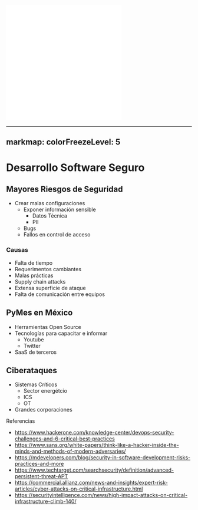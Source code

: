 ![markmap](images/markmap.png)

---
markmap:
  colorFreezeLevel: 5
---

# Desarrollo Software Seguro

## Mayores Riesgos de Seguridad
- Crear malas configuraciones
  - Exponer información sensible 
    - Datos Técnica
    - PII 
  - Bugs
  - Fallos en control de acceso
### Causas
- Falta de tiempo
- Requerimentos cambiantes 
- Malas prácticas
- Supply chain attacks 
- Extensa superficie de ataque
- Falta de comunicación entre equipos

## PyMes en México
- Herramientas Open Source
- Tecnologías para capacitar e informar
  - Youtube
  - Twitter 
- SaaS de terceros

## Ciberataques 
- Sistemas Críticos
  - Sector energétcio
  - ICS
  - OT
- Grandes corporaciones


Referencias
- https://www.hackerone.com/knowledge-center/devops-security-challenges-and-6-critical-best-practices
- https://www.sans.org/white-papers/think-like-a-hacker-inside-the-minds-and-methods-of-modern-adversaries/
- https://mdevelopers.com/blog/security-in-software-development-risks-practices-and-more
- https://www.techtarget.com/searchsecurity/definition/advanced-persistent-threat-APT
- https://commercial.allianz.com/news-and-insights/expert-risk-articles/cyber-attacks-on-critical-infrastructure.html
- https://securityintelligence.com/news/high-impact-attacks-on-critical-infrastructure-climb-140/
